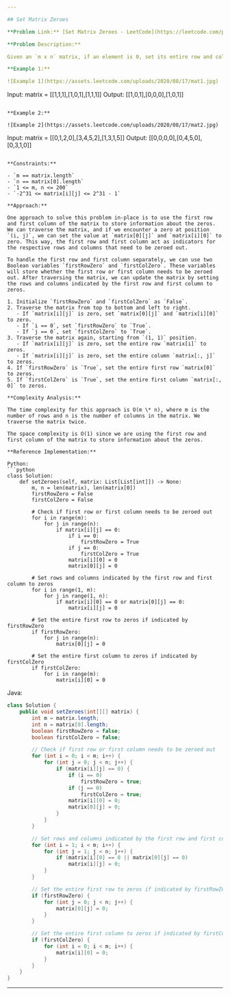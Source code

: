 ```yaml
---

## Set Matrix Zeroes

**Problem Link:** [Set Matrix Zeroes - LeetCode](https://leetcode.com/problems/set-matrix-zeroes/description/)

**Problem Description:**

Given an `m x n` matrix, if an element is 0, set its entire row and column to 0. Do it in-place.

**Example 1:**

![Example 1](https://assets.leetcode.com/uploads/2020/08/17/mat1.jpg)

```
Input: matrix = [[1,1,1],[1,0,1],[1,1,1]]
Output: [[1,0,1],[0,0,0],[1,0,1]]
```

**Example 2:**

![Example 2](https://assets.leetcode.com/uploads/2020/08/17/mat2.jpg)

```
Input: matrix = [[0,1,2,0],[3,4,5,2],[1,3,1,5]]
Output: [[0,0,0,0],[0,4,5,0],[0,3,1,0]]
```

**Constraints:**

- `m == matrix.length`
- `n == matrix[0].length`
- `1 <= m, n <= 200`
- `-2^31 <= matrix[i][j] <= 2^31 - 1`

**Approach:**

One approach to solve this problem in-place is to use the first row and first column of the matrix to store information about the zeros. We can traverse the matrix, and if we encounter a zero at position `(i, j)`, we can set the value at `matrix[0][j]` and `matrix[i][0]` to zero. This way, the first row and first column act as indicators for the respective rows and columns that need to be zeroed out.

To handle the first row and first column separately, we can use two Boolean variables `firstRowZero` and `firstColZero`. These variables will store whether the first row or first column needs to be zeroed out. After traversing the matrix, we can update the matrix by setting the rows and columns indicated by the first row and first column to zeros.

1. Initialize `firstRowZero` and `firstColZero` as `False`.
2. Traverse the matrix from top to bottom and left to right.
   - If `matrix[i][j]` is zero, set `matrix[0][j]` and `matrix[i][0]` to zero.
   - If `i == 0`, set `firstRowZero` to `True`.
   - If `j == 0`, set `firstColZero` to `True`.
3. Traverse the matrix again, starting from `(1, 1)` position.
   - If `matrix[i][j]` is zero, set the entire row `matrix[i]` to zeros.
   - If `matrix[i][j]` is zero, set the entire column `matrix[:, j]` to zeros.
4. If `firstRowZero` is `True`, set the entire first row `matrix[0]` to zeros.
5. If `firstColZero` is `True`, set the entire first column `matrix[:, 0]` to zeros.

**Complexity Analysis:**

The time complexity for this approach is O(m \* n), where m is the number of rows and n is the number of columns in the matrix. We traverse the matrix twice.

The space complexity is O(1) since we are using the first row and first column of the matrix to store information about the zeros.

**Reference Implementation:**

Python:
```python
class Solution:
    def setZeroes(self, matrix: List[List[int]]) -> None:
        m, n = len(matrix), len(matrix[0])
        firstRowZero = False
        firstColZero = False

        # Check if first row or first column needs to be zeroed out
        for i in range(m):
            for j in range(n):
                if matrix[i][j] == 0:
                    if i == 0:
                        firstRowZero = True
                    if j == 0:
                        firstColZero = True
                    matrix[i][0] = 0
                    matrix[0][j] = 0

        # Set rows and columns indicated by the first row and first column to zeros
        for i in range(1, m):
            for j in range(1, n):
                if matrix[i][0] == 0 or matrix[0][j] == 0:
                    matrix[i][j] = 0

        # Set the entire first row to zeros if indicated by firstRowZero
        if firstRowZero:
            for j in range(n):
                matrix[0][j] = 0

        # Set the entire first column to zeros if indicated by firstColZero
        if firstColZero:
            for i in range(m):
                matrix[i][0] = 0
```

Java:
```java
class Solution {
    public void setZeroes(int[][] matrix) {
        int m = matrix.length;
        int n = matrix[0].length;
        boolean firstRowZero = false;
        boolean firstColZero = false;

        // Check if first row or first column needs to be zeroed out
        for (int i = 0; i < m; i++) {
            for (int j = 0; j < n; j++) {
                if (matrix[i][j] == 0) {
                    if (i == 0)
                        firstRowZero = true;
                    if (j == 0)
                        firstColZero = true;
                    matrix[i][0] = 0;
                    matrix[0][j] = 0;
                }
            }
        }

        // Set rows and columns indicated by the first row and first column to zeros
        for (int i = 1; i < m; i++) {
            for (int j = 1; j < n; j++) {
                if (matrix[i][0] == 0 || matrix[0][j] == 0)
                    matrix[i][j] = 0;
            }
        }

        // Set the entire first row to zeros if indicated by firstRowZero
        if (firstRowZero) {
            for (int j = 0; j < n; j++) {
                matrix[0][j] = 0;
            }
        }

        // Set the entire first column to zeros if indicated by firstColZero
        if (firstColZero) {
            for (int i = 0; i < m; i++) {
                matrix[i][0] = 0;
            }
        }
    }
}
```

---
```

